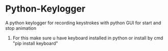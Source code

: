 # Python-Keylogger
A python keylogger for recording keystrokes with python GUI for start and stop animation
1. For this make sure u have keyboard installed in python or install by cmd "pip install keyboard"
